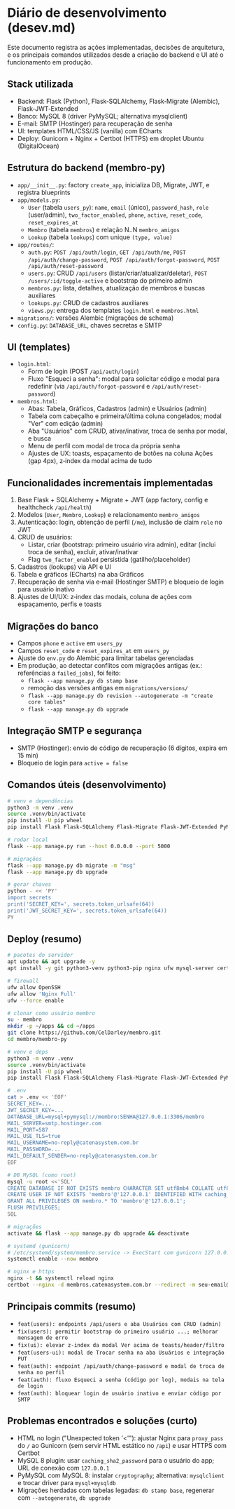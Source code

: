 # Diário de desenvolvimento (desev.md)

Este documento registra as ações implementadas, decisões de arquitetura, e os principais comandos utilizados desde a criação do backend e UI até o funcionamento em produção.

## Stack utilizada
- Backend: Flask (Python), Flask‑SQLAlchemy, Flask‑Migrate (Alembic), Flask‑JWT‑Extended
- Banco: MySQL 8 (driver PyMySQL; alternativa mysqlclient)
- E-mail: SMTP (Hostinger) para recuperação de senha
- UI: templates HTML/CSS/JS (vanilla) com ECharts
- Deploy: Gunicorn + Nginx + Certbot (HTTPS) em droplet Ubuntu (DigitalOcean)

## Estrutura do backend (membro-py)
- `app/__init__.py`: factory `create_app`, inicializa DB, Migrate, JWT, e registra blueprints
- `app/models.py`:
  - `User` (tabela `users_py`): `name`, `email` (único), `password_hash`, `role` (user/admin), `two_factor_enabled`, `phone`, `active`, `reset_code`, `reset_expires_at`
  - `Membro` (tabela `membros`) e relação N..N `membro_amigos`
  - `Lookup` (tabela `lookups`) com unique `(type, value)`
- `app/routes/`:
  - `auth.py`: `POST /api/auth/login`, `GET /api/auth/me`, `POST /api/auth/change-password`, `POST /api/auth/forgot-password`, `POST /api/auth/reset-password`
  - `users.py`: CRUD `/api/users` (listar/criar/atualizar/deletar), `POST /users/:id/toggle-active` e bootstrap do primeiro admin
  - `membros.py`: lista, detalhes, atualização de membros e buscas auxiliares
  - `lookups.py`: CRUD de cadastros auxiliares
  - `views.py`: entrega dos templates `login.html` e `membros.html`
- `migrations/`: versões Alembic (migrações de schema)
- `config.py`: `DATABASE_URL`, chaves secretas e SMTP

## UI (templates)
- `login.html`:
  - Form de login (POST `/api/auth/login`)
  - Fluxo "Esqueci a senha": modal para solicitar código e modal para redefinir (via `/api/auth/forgot-password` e `/api/auth/reset-password`)
- `membros.html`:
  - Abas: Tabela, Gráficos, Cadastros (admin) e Usuários (admin)
  - Tabela com cabeçalho e primeira/última coluna congelados; modal "Ver" com edição (admin)
  - Aba "Usuários" com CRUD, ativar/inativar, troca de senha por modal, e busca
  - Menu de perfil com modal de troca da própria senha
  - Ajustes de UX: toasts, espaçamento de botões na coluna Ações (gap 4px), z‑index da modal acima de tudo

## Funcionalidades incrementais implementadas
1. Base Flask + SQLAlchemy + Migrate + JWT (app factory, config e healthcheck `/api/health`)
2. Modelos (`User`, `Membro`, `Lookup`) e relacionamento `membro_amigos`
3. Autenticação: login, obtenção de perfil (`/me`), inclusão de claim `role` no JWT
4. CRUD de usuários:
   - Listar, criar (bootstrap: primeiro usuário vira admin), editar (inclui troca de senha), excluir, ativar/inativar
   - Flag `two_factor_enabled` persistida (gatilho/placeholder)
5. Cadastros (lookups) via API e UI
6. Tabela e gráficos (ECharts) na aba Gráficos
7. Recuperação de senha via e‑mail (Hostinger SMTP) e bloqueio de login para usuário inativo
8. Ajustes de UI/UX: z‑index das modais, coluna de ações com espaçamento, perfis e toasts

## Migrações do banco
- Campos `phone` e `active` em `users_py`
- Campos `reset_code` e `reset_expires_at` em `users_py`
- Ajuste do `env.py` do Alembic para limitar tabelas gerenciadas
- Em produção, ao detectar conflitos com migrações antigas (ex.: referências a `failed_jobs`), foi feito:
  - `flask --app manage.py db stamp base`
  - remoção das versões antigas em `migrations/versions/`
  - `flask --app manage.py db revision --autogenerate -m "create core tables"`
  - `flask --app manage.py db upgrade`

## Integração SMTP e segurança
- SMTP (Hostinger): envio de código de recuperação (6 dígitos, expira em 15 min)
- Bloqueio de login para `active = false`

## Comandos úteis (desenvolvimento)
```bash
# venv e dependências
python3 -m venv .venv
source .venv/bin/activate
pip install -U pip wheel
pip install Flask Flask-SQLAlchemy Flask-Migrate Flask-JWT-Extended PyMySQL python-dotenv gunicorn cryptography

# rodar local
flask --app manage.py run --host 0.0.0.0 --port 5000

# migrações
flask --app manage.py db migrate -m "msg"
flask --app manage.py db upgrade

# gerar chaves
python - << 'PY'
import secrets
print('SECRET_KEY=', secrets.token_urlsafe(64))
print('JWT_SECRET_KEY=', secrets.token_urlsafe(64))
PY
```

## Deploy (resumo)
```bash
# pacotes do servidor
apt update && apt upgrade -y
apt install -y git python3-venv python3-pip nginx ufw mysql-server certbot python3-certbot-nginx

# firewall
ufw allow OpenSSH
ufw allow 'Nginx Full'
ufw --force enable

# clonar como usuário membro
su - membro
mkdir -p ~/apps && cd ~/apps
git clone https://github.com/CelDarley/membro.git
cd membro/membro-py

# venv e deps
python3 -m venv .venv
source .venv/bin/activate
pip install -U pip wheel
pip install Flask Flask-SQLAlchemy Flask-Migrate Flask-JWT-Extended PyMySQL python-dotenv gunicorn cryptography

# .env
cat > .env << 'EOF'
SECRET_KEY=...
JWT_SECRET_KEY=...
DATABASE_URL=mysql+pymysql://membro:SENHA@127.0.0.1:3306/membro
MAIL_SERVER=smtp.hostinger.com
MAIL_PORT=587
MAIL_USE_TLS=true
MAIL_USERNAME=no-reply@catenasystem.com.br
MAIL_PASSWORD=...
MAIL_DEFAULT_SENDER=no-reply@catenasystem.com.br
EOF

# DB MySQL (como root)
mysql -u root <<'SQL'
CREATE DATABASE IF NOT EXISTS membro CHARACTER SET utf8mb4 COLLATE utf8mb4_unicode_ci;
CREATE USER IF NOT EXISTS 'membro'@'127.0.0.1' IDENTIFIED WITH caching_sha2_password BY 'SENHA';
GRANT ALL PRIVILEGES ON membro.* TO 'membro'@'127.0.0.1';
FLUSH PRIVILEGES;
SQL

# migrações
activate && flask --app manage.py db upgrade && deactivate

# systemd (gunicorn)
# /etc/systemd/system/membro.service -> ExecStart com gunicorn 127.0.0.1:8000
systemctl enable --now membro

# nginx e https
nginx -t && systemctl reload nginx
certbot --nginx -d membros.catenasystem.com.br --redirect -m seu-email@dominio.com --agree-tos -n
```

## Principais commits (resumo)
- `feat(users): endpoints /api/users e aba Usuários com CRUD (admin)`
- `fix(users): permitir bootstrap do primeiro usuário ...; melhorar mensagem de erro`
- `fix(ui): elevar z-index da modal Ver acima de toasts/header/filtro`
- `feat(users-ui): modal de Trocar senha na aba Usuários e integração PUT`
- `feat(auth): endpoint /api/auth/change-password e modal de troca de senha no perfil`
- `feat(auth): fluxo Esqueci a senha (código por log), modais na tela de login`
- `feat(auth): bloquear login de usuário inativo e enviar código por SMTP`

## Problemas encontrados e soluções (curto)
- HTML no login ("Unexpected token '<'"): ajustar Nginx para `proxy_pass` do `/` ao Gunicorn (sem servir HTML estático no `/api`) e usar HTTPS com Certbot
- MySQL 8 plugin: usar `caching_sha2_password` para o usuário do app; URL de conexão com `127.0.0.1`
- PyMySQL com MySQL 8: instalar `cryptography`; alternativa: `mysqlclient` e trocar driver para `mysql+mysqldb`
- Migrações herdadas com tabelas legadas: `db stamp base`, regenerar com `--autogenerate`, `db upgrade` 
